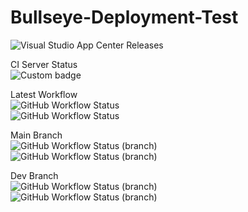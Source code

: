 # Bullseye-Deployment-Test
![Visual Studio App Center Releases](https://img.shields.io/visual-studio-app-center/releases/version/skalapala/Bullseye-test-app/a53e7ec49c9d97e7ea731860602edab68a0061e8?color=green&label=dev%20release)

CI Server Status <br>
![Custom badge](https://img.shields.io/endpoint?url=https%3A%2F%2F0210d119a4213c.lhrtunnel.link%2Fget_status)

Latest Workflow <br>
![GitHub Workflow Status](https://img.shields.io/github/workflow/status/skalapala-pub/Bullseye-Deployment-Test/Xcode%20-%20Build%20and%20Analyze?label=build%20and%20analyze) <br>
![GitHub Workflow Status](https://img.shields.io/github/workflow/status/skalapala-pub/Bullseye-Deployment-Test/Xcode%20Testing?label=testing)

Main Branch <br>
![GitHub Workflow Status (branch)](https://img.shields.io/github/workflow/status/skalapala-pub/Bullseye-Deployment-Test/Xcode%20-%20Build%20and%20Analyze/main?label=build%20and%20analyze) <br>
![GitHub Workflow Status (branch)](https://img.shields.io/github/workflow/status/skalapala-pub/Bullseye-Deployment-Test/Xcode%20Testing/main?label=testing)

Dev Branch <br>
![GitHub Workflow Status (branch)](https://img.shields.io/github/workflow/status/skalapala-pub/Bullseye-Deployment-Test/Xcode%20-%20Build%20and%20Analyze/dev?label=build%20and%20analyze) <br>
![GitHub Workflow Status (branch)](https://img.shields.io/github/workflow/status/skalapala-pub/Bullseye-Deployment-Test/Xcode%20Testing/dev?label=testing)
